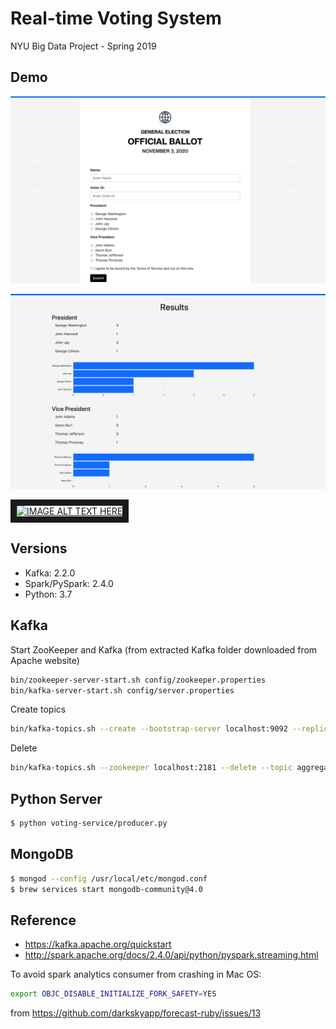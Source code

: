 # Real-time Voting System

NYU Big Data Project - Spring 2019

## Demo

![ballot](demo/vote-ballot.png)

![result](demo/vote-result.png)

<a href="http://www.youtube.com/watch?feature=player_embedded&v=UA1ftS86_PU
" target="_blank"><img src="http://img.youtube.com/vi/UA1ftS86_PU/0.jpg"
alt="IMAGE ALT TEXT HERE" width="240" height="180" border="10" /></a>

## Versions
- Kafka: 2.2.0
- Spark/PySpark: 2.4.0
- Python: 3.7

## Kafka
Start ZooKeeper and Kafka (from extracted Kafka folder downloaded from Apache website)
```sh
bin/zookeeper-server-start.sh config/zookeeper.properties
bin/kafka-server-start.sh config/server.properties
```

Create topics
```sh
bin/kafka-topics.sh --create --bootstrap-server localhost:9092 --replication-factor 1 --partitions 1 --topic aggregate-votes
```

Delete
```sh
bin/kafka-topics.sh --zookeeper localhost:2181 --delete --topic aggregate-votes
```

## Python Server
```sh
$ python voting-service/producer.py
```

## MongoDB
```sh
$ mongod --config /usr/local/etc/mongod.conf
$ brew services start mongodb-community@4.0
```

## Reference
- https://kafka.apache.org/quickstart
- http://spark.apache.org/docs/2.4.0/api/python/pyspark.streaming.html

To avoid spark analytics consumer from crashing in Mac OS:
```sh
export OBJC_DISABLE_INITIALIZE_FORK_SAFETY=YES
```
from https://github.com/darkskyapp/forecast-ruby/issues/13

